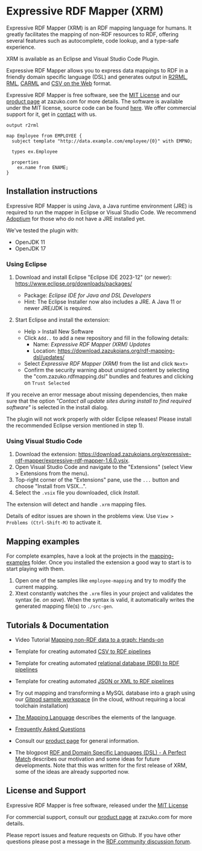 # Expressive RDF Mapper (XRM)

Expressive RDF Mapper (XRM) is an RDF mapping language for humans. It greatly facilitates the mapping of non-RDF resources to RDF, offering several features such as autocomplete, code lookup, and a type-safe experience.

XRM is available as an Eclipse and Visual Studio Code Plugin.

Expressive RDF Mapper allows you to express data mappings to RDF in a friendly domain specific language (DSL) and generates output in
[R2RML](http://www.w3.org/TR/r2rml/), [RML](https://rml.io/specs/rml/), [CARML](https://github.com/carml/carml) and [CSV on the Web](https://w3c.github.io/csvw/primer/) format.

Expressive RDF Mapper is free software, see the [MIT License](LICENSE.txt) and our [product page](https://zazuko.com/products/expressive-rdf-mapper/) at zazuko.com for more details. The software is available under the MIT license, source code can be found [here](https://github.com/zazuko/xrm). We offer commercial support for it, get in [contact](mailto:info@zazuko.com?subject=XRM) with us.

```
output r2rml

map Employee from EMPLOYEE {
  subject template "http://data.example.com/employee/{0}" with EMPNO;

  types ex.Employee

  properties
    ex.name from ENAME;
}
```


## Installation instructions

Expressive RDF Mapper is using Java, a Java runtime environment (JRE) is required to run the mapper in Eclipse or Visual Studio Code. We recommend [Adoptium](https://adoptium.net/) for those who do not have a JRE installed yet.

We've tested the plugin with:

* OpenJDK 11
* OpenJDK 17

### Using Eclipse

1) Download and install Eclipse "Eclipse IDE 2023-12" (or newer): https://www.eclipse.org/downloads/packages/
   * Package: *Eclipse IDE for Java and DSL Developers*
   * Hint: The Eclipse Installer now also includes a JRE. A Java 11 or newer JRE/JDK is required.

2) Start Eclipse and install the extension:
   * Help > Install New Software
   * Click `Add..` to add a new repository and fill in the following details:
     * Name: *Expressive RDF Mapper (XRM) Updates*
     * Location: https://download.zazukoians.org/rdf-mapping-dsl/updates/
   * Select *Expressive RDF Mapper (XRM)* from the list and click `Next>`
   * Confirm the security warning about unsigned content by selecting the "com.zazuko.rdfmapping.dsl" bundles and features and clicking on `Trust Selected`

If you receive an error message about missing dependencies, then make sure that the option *"Contact all update sites during install to find required software"* is selected in the install dialog.

The plugin will not work properly with older Eclipse releases! Please install the recommended Eclipse version mentioned in step 1).

### Using Visual Studio Code

1. Download the extension: <https://download.zazukoians.org/expressive-rdf-mapper/expressive-rdf-mapper-1.6.0.vsix>.
1. Open Visual Studio Code and navigate to the "Extensions" (select View > Extensions from the menu).
1. Top-right corner of the "Extensions" pane, use the `...` button and choose "Install from VSIX…".
1. Select the `.vsix` file you downloaded, click *Install*.

The extension will detect and handle `.xrm` mapping files.

Details of editor issues are shown in the problems view. Use `View > Problems (Ctrl-Shift-M)` to activate it.

## Mapping examples

For complete examples, have a look at the projects in the [mapping-examples](mapping-examples) folder.
Once you installed the extension a good way to start is to start playing with them.

1. Open one of the samples like `employee-mapping` and try to modify the current mapping.
2. Xtext constantly watches the `.xrm` files in your project and validates the syntax (ie. *on save*). When the syntax is valid, it automatically writes the generated mapping file(s) to `./src-gen`.

## Tutorials & Documentation

* Video Tutorial [Mapping non-RDF data to a graph: Hands-on](https://youtu.be/gl2qzXmJypw)
* Template for creating automated [CSV to RDF pipelines](https://github.com/zazuko/xrm-csvw-workflow)
* Template for creating automated [relational database (RDB) to RDF pipelines](https://github.com/zazuko/xrm-r2rml-workflow)
* Template for creating automated [JSON or XML to RDF pipelines](https://github.com/zazuko/xrm-xml-workflow)
* Try out mapping and transforming a MySQL database into a graph using our [Gitpod sample workspace](https://github.com/zazuko/gitpod-example) (in the cloud, without requiring a local toolchain installation)

* [The Mapping Language](documentation/mapping-language.md) describes the elements of the language.
* [Frequently Asked Questions](FAQ.md)
* Consult our [product page](https://zazuko.com/products/expressive-rdf-mapper/) for general information.
* The blogpost [RDF and Domain Specific Languages (DSL) - A Perfect Match](https://zazuko.com/blog/rdf-and-dsl-a-perfect-match) describes our motivation and some ideas for future developments. Note that this was written for the first release of XRM, some of the ideas are already supported now.

## License and Support

Expressive RDF Mapper is free software, released under the [MIT License](LICENSE.txt)

For commercial support, consult our [product page](https://zazuko.com/products/expressive-rdf-mapper/) at zazuko.com for more details.

Please report issues and feature requests on Github. If you have other questions please post a message in the [RDF.community discussion forum](https://discuss.rdf.community/).
